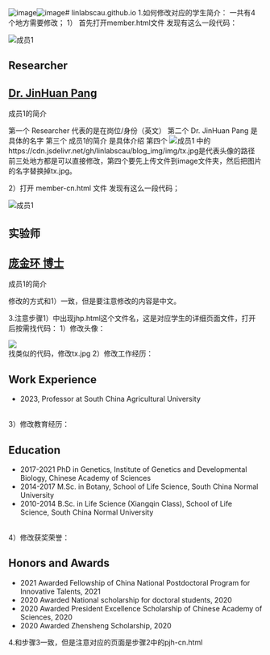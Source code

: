 ![image](https://github.com/linlabscau/linlabscau.github.io/assets/147996306/e1b2c0c2-3d60-4bec-8e11-3f27dc9c23bf)![image](https://github.com/linlabscau/linlabscau.github.io/assets/147996306/d402b02b-9d96-4cb3-babb-0db56051956e)# linlabscau.github.io
1.如何修改对应的学生简介：
一共有4个地方需要修改；
1）
首先打开member.html文件
发现有这么一段代码：
<div class="member col col-md-2">
			  <img src="https://cdn.jsdelivr.net/gh/linlabscau/blog_img/img/tx.jpg" alt="成员1">
			  <h2>Researcher</h2>
			  <h2><a style="color: inherit;" href="jhp.html">Dr. JinHuan Pang</a></h2>
			  <p>成员1的简介</p>
</div> 
第一个 Researcher 代表的是在岗位/身份（英文）
第二个 Dr. JinHuan Pang 是具体的名字
第三个 成员1的简介 是具体介绍
第四个  <img src="https://cdn.jsdelivr.net/gh/linlabscau/blog_img/img/tx.jpg" alt="成员1"> 中的 https://cdn.jsdelivr.net/gh/linlabscau/blog_img/img/tx.jpg是代表头像的路径
前三处地方都是可以直接修改，第四个要先上传文件到image文件夹，然后把图片的名字替换掉tx.jpg。

2）打开 member-cn.html 文件
发现有这么一段代码；
<div class="member col col-md-2">
				<img src="https://cdn.jsdelivr.net/gh/linlabscau/blog_img/img/tx.jpg" alt="成员1">
				<h2>实验师</h2>
				<h2><a style="color: inherit;" href="pjh-cn.html">庞金环 博士</a></h2>
				<p>成员1的简介</p>
</div>
修改的方式和1）一致，但是要注意修改的内容是中文。

3.注意步骤1）中出现jhp.html这个文件名，这是对应学生的详细页面文件，打开后按需找代码：
1）修改头像：
<div class="col col-md-4">
					<div class="member-portrait">
						<img src = "https://cdn.jsdelivr.net/gh/linlabscau/blog_img/img/tx.jpg">
					</div>
</div>
找类似的代码，修改tx.jpg
2）修改工作经历：
<br><h2>Work Experience</h2>                                                                     
					<ul>
						<li>2023, Professor at South China Agricultural University </li>
</ul><br>
3）修改教育经历：
<h2>Education</h2>
					<ul>
						<li>2017-2021	PhD in Genetics, Institute of Genetics and Developmental Biology, Chinese Academy of Sciences
						<li>2014-2017	M.Sc. in Botany, School of Life Science, South China Normal University</li>
						<li>2010-2014	B.Sc. in Life Science (Xiangqin Class), School of Life Science, South China Normal University</li>
					</ul><br>
4）修改获奖荣誉：
					<h2>Honors and Awards</h2>
					<ul>
						<li>2021	Awarded Fellowship of China National Postdoctoral Program for Innovative Talents, 2021</li>
						<li>2020	Awarded National scholarship for doctoral students, 2020</li>
						<li>2020	Awarded President Excellence Scholarship of Chinese Academy of Sciences, 2020 </li>
						<li>2020	Awarded Zhensheng Scholarship, 2020</li>
					</ul>
4.和步骤3一致，但是注意对应的页面是步骤2中的pjh-cn.html

